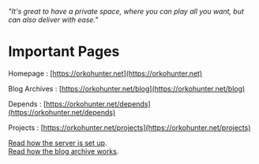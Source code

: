 _"It's great to have a private space, where you can play all you want, but can also deliver with ease."_

# Important Pages

Homepage : [https://orkohunter.net](https://orkohunter.net)

Blog Archives : [https://orkohunter.net/blog](https://orkohunter.net/blog)

Depends : [https://orkohunter.net/depends](https://orkohunter.net/depends)

Projects : [https://orkohunter.net/projects](https://orkohunter.net/projects)

[Read how the server is set up](https://medium.com/@OrkoHunter/sudo-start-orkohunter-net-aa2f9d5e3d5c).<br>
[Read how the blog archive works](https://medium.com/p/2060f1e8d3a7).